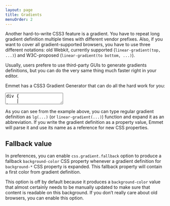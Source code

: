 ```yaml
---
layout: page
title: Gradients
menuOrder: 2
---
```

Another hard-to-write CSS3 feature is a gradient. You have to repeat long gradient definition multiple times with different vendor prefixes. Also, if you want to cover all gradient-supported browsers, you have to use three different notations: old Webkit, currently supported (`linear-gradient(top, ...)`) and W3C-proposed (`linear-gradient(to bottom, ...)`).

Usually, users prefere to use third-party GUIs to generate gradients definitions, but you can do the very same thing much faster right in your editor.

Emmet has a CSS3 Gradient Generator that can do all the hard work for you:

<textarea class="movie-def">
div {
	|
}
@@@
tooltip: Type normal CSS Gradient definition as <strong>lg(...)</strong> inside CSS rule
type: lg(left, #fc0 30%, red)
wait: 1000
tooltip: Run “Expand Abbreviation” action to transform gradient definition ::: “Expand Abbreviation” (Tab key)
run: emmet.expand_abbreviation
wait: 1000
moveTo: 5:59
run: {command: "emmet.insert_formatted_line_break", times: 2}
wait: 500
type: border-image: 
tooltip: If you write <strong>lg(...)</strong> definition as property value, Emmet will inherit its property name
type: lg(left, #fc0 30%, red)
wait: 500
run: emmet.expand_abbreviation
wait: 1000
moveTo: 11:50
select: 11:53
tooltip: {text: "You can modify generated gradient definition and run “Expand Abbreviation” action again to mirror changes to other gradients with the same CSS property name", wait: 7000}
type: black
wait: 500
run: emmet.expand_abbreviation
@@@
mode: text/css
</textarea>

As you can see from the example above, you can type regular gradient definition as `lg(...)` (or `linear-gradient(...)`) function and expand it as an abbreviation. If you write the gradient definition as a property value, Emmet will parse it and use its name as a reference for new CSS properties.

## Fallback value

In preferences, you can enable `css.gradient.fallback` option to produce a fallback `background-color` CSS property whenever a gradient definition for `background-*` CSS property is expanded. This fallback property will contain a first color from gradient definition.

This option is off by default because it produces a `background-color` value that almost certainly needs to be manually updated to make sure that content is readable on this background. If you don’t really care about old browsers, you can enable this option.